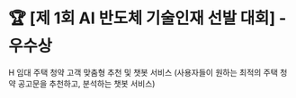 # 🏆 [제 1회 AI 반도체 기술인재 선발 대회] - 우수상
H 임대 주택 청약 고객 맞춤형 추천 및 챗봇 서비스 (사용자들이 원하는 최적의 주택 청약 공고문을 추천하고, 분석하는 챗봇 서비스)

